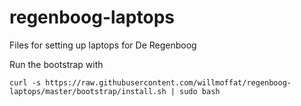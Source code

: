 # regenboog-laptops
Files for setting up laptops for De Regenboog

Run the bootstrap with

```
curl -s https://raw.githubusercontent.com/willmoffat/regenboog-laptops/master/bootstrap/install.sh | sudo bash
```
